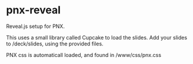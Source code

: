 pnx-reveal
==========

Reveal.js setup for PNX.

This uses a small library called Cupcake to load the slides. Add your slides to /deck/slides, using the provided files.

PNX css is automaticall loaded, and found in /www/css/pnx.css
